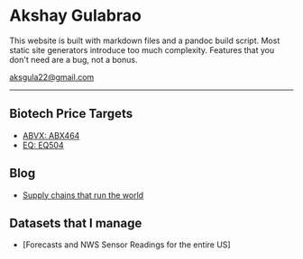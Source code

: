 
# Akshay Gulabrao

This website is built with markdown files and a pandoc build script. Most static site generators introduce too much complexity. Features that you don't need are a bug, not a bonus.

[aksgula22@gmail.com](mailto:aksgula22@gmail.com)

---

## Biotech Price Targets
- [ABVX: ABX464](./abvx.html)
- [EQ: EQ504](./eq.html)

## Blog
- [Supply chains that run the world](./growth-stock-screener.html)

## Datasets that I manage

- [Forecasts and NWS Sensor Readings for the entire US]